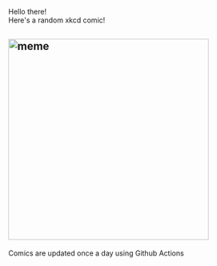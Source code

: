 Hello there! <br>Here's a random xkcd comic!<br>
## <img src="https://imgs.xkcd.com/comics/the_search.png" alt="meme" width="400"/><br>
Comics are updated once a day using Github Actions